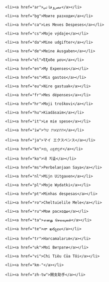<html>
<head>
<script type="text/javascript" src="/script/utils.js" charset="UTF-8"> </script>
<meta http-equiv="Content-Type" content="text/html; charset=UTF-8"/>
<script type="text/javascript">
function getURLParameter(name) {
  return decodeURI(
    (RegExp(name + '=' + '(.+?)(&|$)').exec(location.search)||[,''])[1]
   );
}
function findDestination() {
  var translations, lang;
  var userLang = (getURLParameter("lang") || window.navigator.userLanguage || window.navigator.language).substring(0,2);
  if (userLang == 'km')
    userLang = 'kh-km';
  var hash = window.location.hash;
  switch (hash) {
    case "#tutorial":
    case "#tutorial_r4":
      translations = ["en","de","fr","it","es"];
      lang = translations.indexOf(userLang) > -1 ? userLang : "en";
      return "http://" + window.location.host + "/" + lang + "/tutorial_r4/introduction.html"
    case "#paypal":
      return "https://www.paypal.com/
    case "#flattr":
      return "https://flattr.com/thing/1028216/My-Expenses-GPL-licenced-Android-Expense-Tracking-App";
    case "#news":
      return "https://plus.google.com/
    case "#changelog":
      hash = "#versionlist";
      break;
    case "#privacy":
      hash = "#imprint";
      break;
    case "#donate":
      hash = "#premium";
    break
  }
  translations = ["en","de","fr","it","es","tr","vi","ar","hu","ca","zh-tw","pt","pl","cs","ru","ro","ja","ms","hr","eu","da","bg","el","iw"];
  lang = translations.indexOf(userLang) > -1 ? userLang : "en";
  return "https://" + window.location.host + "/" + lang + hash;
}
window.location.replace(findDestination());
</script>
</head>
<body>
<noscript>
<ul>

    <li><a href="ar">مصروفاتي</a></li>

    <li><a href="bg">Моите разходи</a></li>

    <li><a href="ca">Les Meves Despeses</a></li>

    <li><a href="cs">Moje výdaje</a></li>

    <li><a href="da">Mine udgifter</a></li>

    <li><a href="de">Meine Ausgaben</a></li>

    <li><a href="el">Έξοδα μου</a></li>

    <li><a href="en">My Expenses</a></li>

    <li><a href="es">Mis gastos</a></li>

    <li><a href="eu">Nire gastuak</a></li>

    <li><a href="fr">Mes dépenses</a></li>

    <li><a href="hr">Moji troškovi</a></li>

    <li><a href="hu">Kiadásaim</a></li>

    <li><a href="it">Le mie spese</a></li>

    <li><a href="iw">ההוצאות שלי</a></li>

    <li><a href="ja">マイ エクスペンス</a></li>

    <li><a href="kn">ಮೈ ಎಕ್ಸಪೆನ್ಸಸ್</a></li>

    <li><a href="ko">내 지출</a></li>

    <li><a href="ms">Perbelanjaan Saya</a></li>

    <li><a href="nl">Mijn Uitgaven</a></li>

    <li><a href="pl">Moje Wydatki</a></li>

    <li><a href="pt">Minhas despesas</a></li>

    <li><a href="ro">Cheltuielile Mele</a></li>

    <li><a href="ru">Мои расходы</a></li>

    <li><a href="ta">எனது செலவுகள்</a></li>

    <li><a href="te">నా ఖర్చులు</a></li>

    <li><a href="tr">Harcamalarım</a></li>

    <li><a href="uk">Мої Витрати</a></li>

    <li><a href="vi">Chi Tiêu Của Tôi</a></li>

    <li><a href="km-"</a></li>

    <li><a href="zh-tw">開支助手</a></li>

</ul>
</noscript> 
</body>



























  


 








 

 

 



                     

                   

                  

               

                 

               

              

         

           

           

           

  

  






    

  





 

  

   

       

     

         

       

    

  

        

          

       

      

    

    

        

        

        

    

   

      

        

            

              

             

            

          

        

      

    






